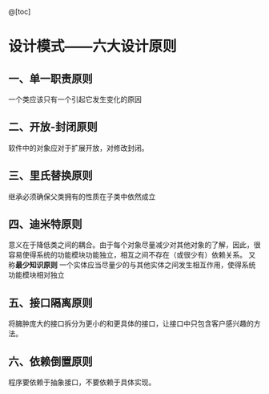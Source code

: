 @[toc]
# 设计模式——六大设计原则
## 一、单一职责原则
一个类应该只有一个引起它发生变化的原因

## 二、开放-封闭原则
软件中的对象应对于扩展开放，对修改封闭。

## 三、里氏替换原则
继承必须确保父类拥有的性质在子类中依然成立

## 四、迪米特原则
意义在于降低类之间的耦合。由于每个对象尽量减少对其他对象的了解，因此，很容易使得系统的功能模块功能独立，相互之间不存在（或很少有）依赖关系。
又称**最少知识原则**
一个实体应当尽量少的与其他实体之间发生相互作用，使得系统功能模块相对独立
## 五、接口隔离原则
将臃肿庞大的接口拆分为更小的和更具体的接口，让接口中只包含客户感兴趣的方法。
## 六、依赖倒置原则
程序要依赖于抽象接口，不要依赖于具体实现。
